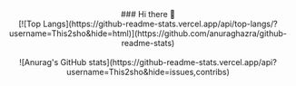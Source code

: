 <center>### Hi there 👋</center>

<!--
**This2sho/This2sho** is a ✨ _special_ ✨ repository because its `README.md` (this file) appears on your GitHub profile.

Here are some ideas to get you started:

- 🔭 I’m currently working on ...
- 🌱 I’m currently learning ...
- 👯 I’m looking to collaborate on ...
- 🤔 I’m looking for help with ...
- 💬 Ask me about ...
- 📫 How to reach me: ...
- 😄 Pronouns: ...
- ⚡ Fun fact: ...
-->
<center>[![Top Langs](https://github-readme-stats.vercel.app/api/top-langs/?username=This2sho&hide=html)](https://github.com/anuraghazra/github-readme-stats)</center><br>
<center>![Anurag's GitHub stats](https://github-readme-stats.vercel.app/api?username=This2sho&hide=issues,contribs)</center><br>

